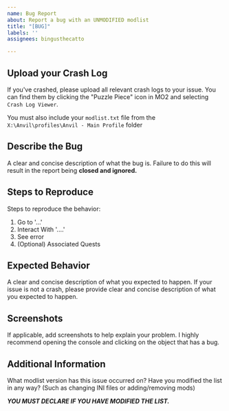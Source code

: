 ```yaml
---
name: Bug Report
about: Report a bug with an UNMODIFIED modlist
title: "[BUG]"
labels: ''
assignees: bingusthecatto

---
```


## Upload your Crash Log

If you've crashed, please upload all relevant crash logs to your issue. You can find them by clicking the "Puzzle Piece" icon in MO2 and selecting `Crash Log Viewer`.

You must also include your `modlist.txt` file from the `X:\Anvil\profiles\Anvil - Main Profile` folder

## Describe the Bug

A clear and concise description of what the bug is. Failure to do this will result in the report being **closed and ignored.**

## Steps to Reproduce

Steps to reproduce the behavior:

1. Go to '...'
2. Interact With '....'
3. See error
4. (Optional) Associated Quests

## Expected Behavior

A clear and concise description of what you expected to happen. If your issue is not a crash, please provide clear and concise description of what you expected to happen.

## Screenshots

If applicable, add screenshots to help explain your problem. I highly recommend opening the console and clicking on the object that has a bug.

## Additional Information

What modlist version has this issue occurred on? Have you modified the list in any way? (Such as changing INI files or adding/removing mods)

***YOU MUST DECLARE IF YOU HAVE MODIFIED THE LIST.***
